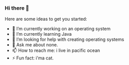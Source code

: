 ### Hi there 👋

Here are some ideas to get you started:

- 🔭 I’m currently working on an operating system
- 🌱 I’m currently learning Java
- 🤔 I’m looking for help with creating operating systems
- 💬 Ask me about none.
- 📫 How to reach me: i live in pacific ocean
- ⚡ Fun fact: i'ma cat.

